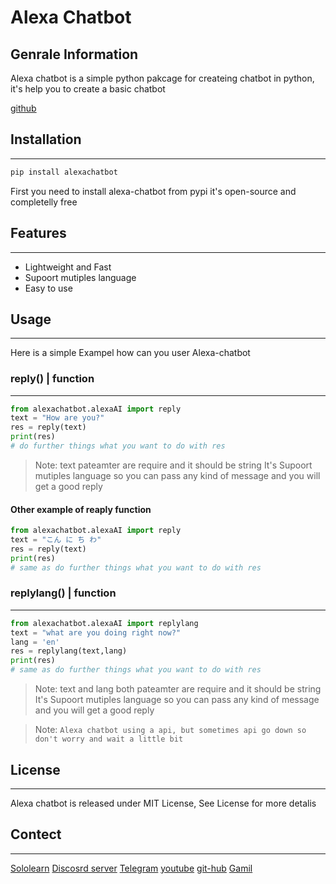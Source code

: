 # Alexa Chatbot

## Genrale Information

Alexa chatbot is a simple  python pakcage for createing chatbot in python, it's help you to create a basic chatbot




[github](https://github.com/A-l-t-e-r-o/Alexa-chatbot)

## Installation
---
```python
pip install alexachatbot
```

First you need to install alexa-chatbot from pypi it's open-source and completelly free




## Features
---
- Lightweight and Fast
- Supoort mutiples language
- Easy to use




## Usage
---

Here is a simple Exampel how can you user Alexa-chatbot

### reply() | function

---
```python
from alexachatbot.alexaAI import reply
text = "How are you?"
res = reply(text)
print(res)
# do further things what you want to do with res
```

> Note: text pateamter are require and it should be string
> It's Supoort mutiples language so you can pass any kind of message and you will get a good reply

#### Other example of reaply function
```python
from alexachatbot.alexaAI import reply
text = "こん に ち わ"
res = reply(text)
print(res)
# same as do further things what you want to do with res
```


### replylang() | function
---

```python
from alexachatbot.alexaAI import replylang
text = "what are you doing right now?"
lang = 'en'
res = replylang(text,lang)
print(res)
# same as do further things what you want to do with res
```
> Note: text and lang both pateamter are require and it should be string
> It's Supoort mutiples language so you can pass any kind of message and you will get a good reply







> Note: `Alexa chatbot using a api, but sometimes api go down so don't worry and wait a little bit` 

## License
---
Alexa chatbot is released under MIT License, See License for more detalis

## Contect 
---

[Sololearn](https://www.sololearn.com/Profile/20092467/?ref=app)
[Discosrd server](https://discord.gg/9HeumuBCbV)
[Telegram](https://t.me/joinchat/OC_bVbchsz8zMjY1)
[youtube](https://www.youtube.com/channel/UCEY672gqkUt-EdFuAXRQtLQ)
[git-hub](https://www.sololearn.com/Profile/20092467/?ref=app)
[Gamil](alteromiiller@gmail.com)